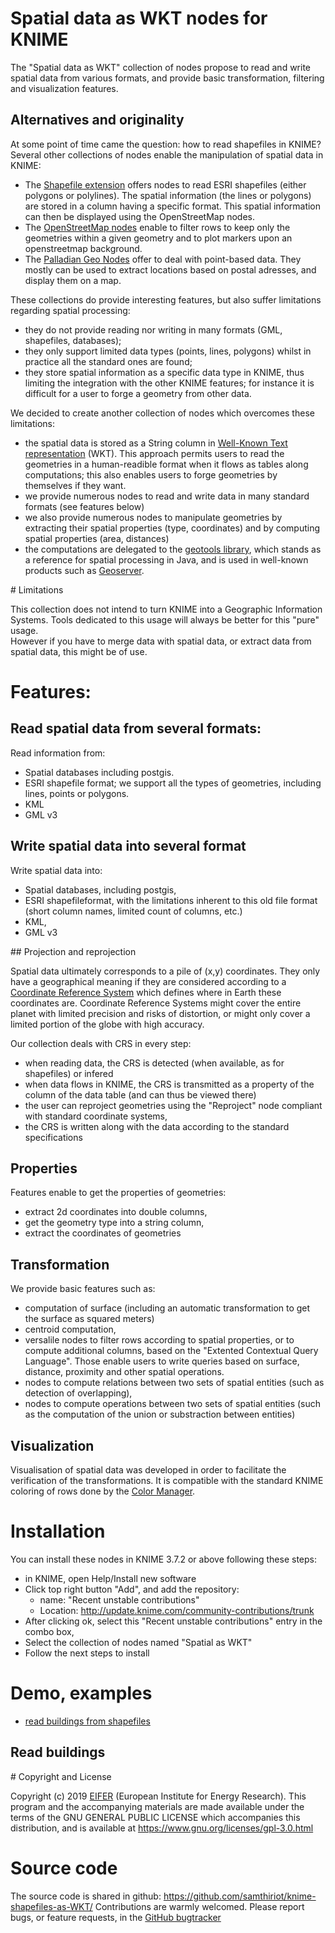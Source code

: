 
# Spatial data as WKT nodes for KNIME

The "Spatial data as WKT" collection of nodes 
propose to read and write spatial data from various formats, and provide basic transformation, filtering and visualization features. 


## Alternatives and originality

At some point of time came the question: how to read shapefiles in KNIME? 
Several other collections of nodes enable the manipulation of spatial data in KNIME:
* The [Shapefile extension](https://www.knime.com/shapefile-extension) offers nodes to read ESRI shapefiles (either polygons or polylines). The spatial information (the lines or polygons) are stored in a column having a specific format. This spatial information can then be displayed using the OpenStreetMap nodes. 
* The [OpenStreetMap nodes](https://nodepit.com/iu/org.knime.features.ext.osm.feature.group) enable to filter rows to keep only the geometries within a given geometry and to plot markers upon an openstreetmap background.
* The [Palladian Geo Nodes](https://www.knime.com/book/geo-nodes) offer to deal with point-based data. They mostly can be used to extract locations based on postal adresses, and display them on a map.

These collections do provide interesting features, but also suffer limitations regarding spatial processing: 
* they do not provide reading nor writing in many formats (GML, shapefiles, databases); 
* they only support limited data types (points, lines, polygons) whilst in practice all the standard ones are found; 
* they store spatial information as a specific data type in KNIME, thus limiting the integration with the other KNIME features; for instance it is difficult for a user to forge a geometry from other data.

We decided to create another collection of nodes which overcomes these limitations:
* the spatial data is stored as a String column in [Well-Known Text representation](https://en.wikipedia.org/wiki/Well-known_text_representation_of_geometry) (WKT). This approach permits users to read the geometries in a human-readible format when it flows as tables along computations; this also enables users to forge geometries by themselves if they want. 
* we provide numerous nodes to read and write data in many standard formats (see features below)
* we also provide numerous nodes to manipulate geometries by extracting their spatial properties (type, coordinates) and by computing spatial properties (area, distances)
* the computations are delegated to the [geotools library](https://en.wikipedia.org/wiki/GeoTools), which stands as a reference for spatial processing in Java, and is used in well-known products such as [Geoserver](http://geoserver.org/). 

# Limitations

This collection does not intend to turn KNIME into a Geographic Information Systems. 
Tools dedicated to this usage will always be better for this "pure" usage.  
However if you have to merge data with spatial data, or extract data from spatial data, this might be of use.
 
# Features:  

## Read spatial data from several formats:

Read information from:
* Spatial databases including postgis. 
* ESRI shapefile format; we support all the types of geometries, including lines, points or polygons. 
* KML
* GML v3


## Write spatial data into several format

Write spatial data into:
* Spatial databases, including postgis,
* ESRI shapefileformat, with the limitations inherent to this old file format (short column names, limited count of columns, etc.)
* KML,
* GML v3


## Projection and reprojection

Spatial data ultimately corresponds to a pile of (x,y) coordinates. They only have a geographical meaning if they are considered according to a [Coordinate Reference System](https://en.wikipedia.org/wiki/Spatial_reference_system) which defines 
where in Earth these coordinates are. Coordinate Reference Systems might cover the entire planet with limited precision and risks of distortion, or might only cover a limited portion of the globe with high accuracy.

Our collection deals with CRS in every step:
* when reading data, the CRS is detected (when available, as for shapefiles) or infered
* when data flows in KNIME, the CRS is transmitted as a property of the column of the data table (and can thus be viewed there)
* the user can reproject geometries using the "Reproject" node compliant with standard coordinate systems,
* the CRS is written along with the data according to the standard specifications


## Properties 

Features enable to get the properties of geometries:
* extract 2d coordinates into double columns,
* get the geometry type into a string column,
* extract the coordinates of geometries


## Transformation

We provide basic features such as:
* computation of surface (including an automatic transformation to get the surface as squared meters)
* centroid computation,
* versalile nodes to filter rows according to spatial properties, or to compute additional columns, based on the "Extented Contextual Query Language". Those enable users to write queries based on surface, distance, proximity and other spatial operations.
* nodes to compute relations between two sets of spatial entities (such as detection of overlapping),
* nodes to compute operations between two sets of spatial entities (such as the computation of the union or substraction between entities)


## Visualization

Visualisation of spatial data was developed in order to facilitate the verification of the transformations.
It is compatible with the standard KNIME coloring of rows done by the [Color Manager](https://nodepit.com/node/org.knime.base.node.viz.property.color.ColorManager2NodeFactory).

# Installation

You can install these nodes in KNIME 3.7.2 or above following these steps:
* in KNIME, open Help/Install new software
* Click top right button "Add", and add the repository:
	* name: "Recent unstable contributions"
	* Location: http://update.knime.com/community-contributions/trunk
* After clicking ok, select this "Recent unstable contributions" entry in the combo box,
* Select the collection of nodes named "Spatial as WKT"
* Follow the next steps to install 

# Demo, examples

* [read buildings from shapefiles](pages/read_buildings/read_buildings.md)


## Read buildings 

# Copyright and License

Copyright (c) 2019 [EIFER](https://www.eifer.kit.edu/) (European Institute for Energy Research).
This program and the accompanying materials are made available under the terms of the GNU GENERAL PUBLIC LICENSE
which accompanies this distribution, and is available at https://www.gnu.org/licenses/gpl-3.0.html

# Source code

The source code is shared in github: https://github.com/samthiriot/knime-shapefiles-as-WKT/
Contributions are warmly welcomed. 
Please report bugs, or feature requests, in the [GitHub bugtracker](https://github.com/samthiriot/knime-shapefiles-as-WKT/issues/)


